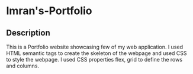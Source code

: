 # Imran's-Portfolio

## Description
This is a Portfolio website showcasing few of my web application. I used HTML semantic tags to create the skeleton of the webpage and used CSS to style the webpage.
I used CSS properties flex, grid to define the rows and columns. 
